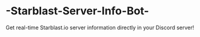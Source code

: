 # -Starblast-Server-Info-Bot-
Get real-time Starblast.io server information directly in your Discord server!
